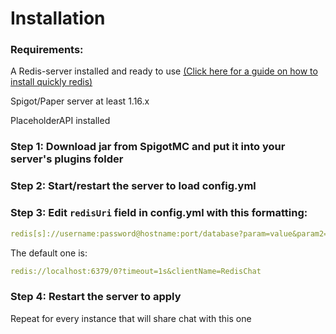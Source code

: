 # Installation

### Requirements:

A Redis-server installed and ready to use [(Click here for a guide on how to install quickly redis)](https://github.com/Emibergo02/RedisEconomy/wiki/Install-redis)

Spigot/Paper server at least 1.16.x

PlaceholderAPI installed

### Step 1: Download jar from SpigotMC and put it into your server's plugins folder

### Step 2: Start/restart the server to load config.yml

### Step 3: Edit  `redisUri` field in config.yml with this formatting:

```yaml
redis[s]://username:password@hostname:port/database?param=value&param2=value
```

The default one is:

```yaml
redis://localhost:6379/0?timeout=1s&clientName=RedisChat
```

### Step 4: Restart the server to apply



Repeat for every instance that will share chat with this one

